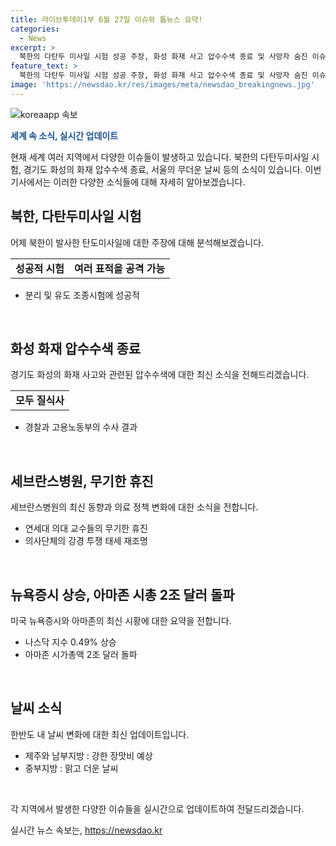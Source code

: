 ```yaml
---
title: 라이브투데이1부 6월 27일 이슈와 톱뉴스 요약!
categories:
  - News
excerpt: >
  북한의 다탄두 미사일 시험 성공 주장, 화성 화재 사고 압수수색 종료 및 사망자 숨진 이슈, 세브란스병원 무기한 휴진 결정 강조, 뉴욕증시 상승 및 아마존 시총 2조 달러 돌파, 제주와 남부 장맛비 온다.북한의 다탄두 미사일 시험 성공 주장, 화성 화재 사고 압수수색 종료 및 사망자 숨진 이슈, 세브란스병원 무기한 휴진 결정 강조, 뉴욕증시 상승 및 아마존 시총 2조 달러 돌파, 제주와 남부 장맛비 온다.
feature_text: >
  북한의 다탄두 미사일 시험 성공 주장, 화성 화재 사고 압수수색 종료 및 사망자 숨진 이슈, 세브란스병원 무기한 휴진 결정 강조, 뉴욕증시 상승 및 아마존 시총 2조 달러 돌파, 제주와 남부 장맛비 온다.북한의 다탄두 미사일 시험 성공 주장, 화성 화재 사고 압수수색 종료 및 사망자 숨진 이슈, 세브란스병원 무기한 휴진 결정 강조, 뉴욕증시 상승 및 아마존 시총 2조 달러 돌파, 제주와 남부 장맛비 온다.
image: 'https://newsdao.kr/res/images/meta/newsdao_breakingnews.jpg'
---
```


<p><img src="https://newsdao.kr/res/images/meta/newsdao_breakingnews.jpg" alt="koreaapp 속보" /></p>

<p><b><span style="color: #1a5490;">세계 속 소식, 실시간 업데이트</span></b></p>

<p>현재 세계 여러 지역에서 다양한 이슈들이 발생하고 있습니다. 북한의 다탄두미사일 시험, 경기도 화성의 화재 압수수색 종료, 서울의 무더운 날씨 등의 소식이 있습니다. 이번 기사에서는 이러한 다양한 소식들에 대해 자세히 알아보겠습니다. </p>

<div>
    <h2 data-ke-size="size26">북한, 다탄두미사일 시험</h2>
    <p data-ke-size="size16">어제 북한이 발사한 탄도미사일에 대한 주장에 대해 분석해보겠습니다.</p>
    <table>
        <tbody>
            <tr>
                <td style="text-align: center; height: 17px;"><b>성공적 시험</b></td>
                <td style="text-align: center; height: 17px;"><b>여러 표적을 공격 가능</b></td>
            </tr>
        </tbody>
    </table>
    <ul>
        <li>분리 및 유도 조종시험에 성공적</li>
    </ul>
    <p data-ke-size="size16">&nbsp;</p>
</div>

<div>
    <h2 data-ke-size="size26">화성 화재 압수수색 종료</h2>
    <p data-ke-size="size16">경기도 화성의 화재 사고와 관련된 압수수색에 대한 최신 소식을 전해드리겠습니다.</p>
    <table>
        <tbody>
            <tr>
                <td style="text-align: center; height: 17px;"><b>모두 질식사</b></td>
            </tr>
        </tbody>
    </table>
    <ul>
        <li>경찰과 고용노동부의 수사 결과</li>
    </ul>
    <p data-ke-size="size16">&nbsp;</p>
</div>

<div>
    <h2 data-ke-size="size26">세브란스병원, 무기한 휴진</h2>
    <p data-ke-size="size16">세브란스병원의 최신 동향과 의료 정책 변화에 대한 소식을 전합니다.</p>
    <ul>
        <li>연세대 의대 교수들의 무기한 휴진</li>
        <li>의사단체의 강경 투쟁 태세 재조명</li>
    </ul>
    <p data-ke-size="size16">&nbsp;</p>
</div>

<div>
    <h2 data-ke-size="size26">뉴욕증시 상승, 아마존 시총 2조 달러 돌파</h2>
    <p data-ke-size="size16">미국 뉴욕증시와 아마존의 최신 시황에 대한 요약을 전합니다.</p>
    <ul>
        <li>나스닥 지수 0.49% 상승</li>
        <li>아마존 시가총액 2조 달러 돌파</li>
    </ul>
    <p data-ke-size="size16">&nbsp;</p>
</div>

<div>
    <h2 data-ke-size="size26">날씨 소식</h2>
    <p data-ke-size="size16">한반도 내 날씨 변화에 대한 최신 업데이트입니다.</p>
    <ul>
        <li>제주와 남부지방 : 강한 장맛비 예상</li>
        <li>중부지방 : 맑고 더운 날씨</li>
    </ul>
    <p data-ke-size="size16">&nbsp;</p>
</div>

<p>각 지역에서 발생한 다양한 이슈들을 실시간으로 업데이트하여 전달드리겠습니다.</p>
실시간 뉴스 속보는, <a href="https://newsdao.kr" rel="dofollow">https://newsdao.kr</a>


